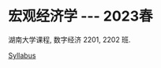 # 宏观经济学 --- 2023春

湖南大学课程, 数字经济 2201, 2202 班.

[Syllabus](syllabus)


<!-- 
[Testing Quarto](test-quarto),
[source](test-quarto/index.qmd) 

-->